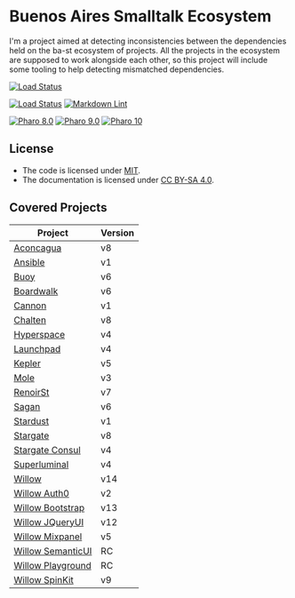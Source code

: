 # Buenos Aires Smalltalk Ecosystem

I'm a project aimed at detecting inconsistencies between the dependencies held
on the ba-st ecosystem of projects. All the projects in the ecosystem are
supposed to work alongside each other, so this project will include some
tooling to help detecting mismatched dependencies.

[![Load Status](https://github.com/ba-st/Ecosystem/workflows/Build/badge.svg?branch=release-candidate)](https://github.com/ba-st/Ecosystem/actions?query=workflow%3ABuild)

[![Load Status](https://github.com/ba-st/Ecosystem/actions/workflows/loading.yml/badge.svg)](https://github.com/ba-st/Ecosystem/actions/workflows/loading.yml)
[![Markdown Lint](https://github.com/ba-st/Ecosystem/actions/workflows/markdown-lint.yml/badge.svg)](https://github.com/ba-st/Ecosystem/actions/workflows/markdown-lint.yml)


[![Pharo 8.0](https://img.shields.io/badge/Pharo-8.0-informational)](https://pharo.org)
[![Pharo 9.0](https://img.shields.io/badge/Pharo-9.0-informational)](https://pharo.org)
[![Pharo 10](https://img.shields.io/badge/Pharo-10-informational)](https://pharo.org)

## License

- The code is licensed under [MIT](LICENSE).
- The documentation is licensed under [CC BY-SA 4.0](http://creativecommons.org/licenses/by-sa/4.0/).

## Covered Projects

| Project                                                         | Version |
| --------------------------------------------------------------- | ------- |
| [Aconcagua](https://github.com/ba-st/Aconcagua)                 | v8      |
| [Ansible](https://github.com/ba-st/Ansible)                     | v1      |
| [Buoy](https://github.com/ba-st/Buoy)                           | v6      |
| [Boardwalk](https://github.com/ba-st/Boardwalk)                 | v6      |
| [Cannon](https://github.com/ba-st/Cannon)                       | v1      |
| [Chalten](https://github.com/ba-st/Chalten)                     | v8      |
| [Hyperspace](https://github.com/ba-st/Hyperspace)               | v4      |
| [Launchpad](https://github.com/ba-st/Launchpad)                 | v4      |
| [Kepler](https://github.com/ba-st/Kepler)                       | v5      |
| [Mole](https://github.com/ba-st/Mole)                           | v3      |
| [RenoirSt](https://github.com/ba-st/RenoirSt)                   | v7      |
| [Sagan](https://github.com/ba-st/Sagan)                         | v6      |
| [Stardust](https://github.com/ba-st/Stardust)                   | v1      |
| [Stargate](https://github.com/ba-st/Stargate)                   | v8      |
| [Stargate Consul](https://github.com/ba-st/Stargate-Consul)     | v4      |
| [Superluminal](https://github.com/ba-st/Superluminal)           | v4      |
| [Willow](https://github.com/ba-st/Willow)                       | v14     |
| [Willow Auth0](https://github.com/ba-st/Willow-Auth0)           | v2      |
| [Willow Bootstrap](https://github.com/ba-st/Willow-Bootstrap)   | v13     |
| [Willow JQueryUI](https://github.com/ba-st/Willow-JQueryUI)     | v12     |
| [Willow Mixpanel](https://github.com/ba-st/Willow-Mixpanel)     | v5      |
| [Willow SemanticUI](https://github.com/ba-st/Willow-SemanticUI) | RC      |
| [Willow Playground](https://github.com/ba-st/Willow-Playground) | RC      |
| [Willow SpinKit](https://github.com/ba-st/Willow-SpinKit)       | v9      |
